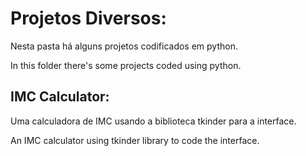 # Projetos Diversos:

Nesta pasta há alguns projetos codificados em python.

In this folder there's some projects coded using python.

## IMC Calculator:

Uma calculadora de IMC usando a biblioteca tkinder para a interface.

An IMC calculator using tkinder library to code the interface.
